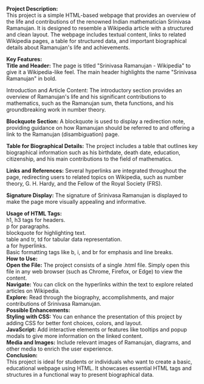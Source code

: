 **Project Description:** <br>
This project is a simple HTML-based webpage that provides an overview of the life and contributions of the renowned Indian mathematician Srinivasa Ramanujan. It is designed to resemble a Wikipedia article with a structured and clean layout. The webpage includes textual content, links to related Wikipedia pages, a table for structured data, and important biographical details about Ramanujan's life and achievements.<br>

**Key Features:** <br>
**Title and Header:** The page is titled "Srinivasa Ramanujan - Wikipedia" to give it a Wikipedia-like feel. The main header highlights the name "Srinivasa Ramanujan" in bold.<br>

Introduction and Article Content: The introductory section provides an overview of Ramanujan's life and his significant contributions to mathematics, such as the Ramanujan sum, theta functions, and his groundbreaking work in number theory.<br>

**Blockquote Section:** A blockquote is used to display a redirection note, providing guidance on how Ramanujan should be referred to and offering a link to the Ramanujan (disambiguation) page.<br>

**Table for Biographical Details:** The project includes a table that outlines key biographical information such as his birthdate, death date, education, citizenship, and his main contributions to the field of mathematics.<br>

**Links and References:** Several hyperlinks are integrated throughout the page, redirecting users to related topics on Wikipedia, such as number theory, G. H. Hardy, and the Fellow of the Royal Society (FRS).<br>

**Signature Display:** The signature of Srinivasa Ramanujan is displayed to make the page more visually appealing and informative.<br>

**Usage of HTML Tags:** <br>
h1, h3 tags for headers.<br>
p for paragraphs.<br>
blockquote for highlighting text.<br>
table and tr, td for tabular data representation.<br>
a for hyperlinks.<br>
Basic formatting tags like b, i, and br for emphasis and line breaks.<br>
**How to Use:**<br>
**Open the File:** The project consists of a single .html file. Simply open this file in any web browser (such as Chrome, Firefox, or Edge) to view the content.<br>
**Navigate:** You can click on the hyperlinks within the text to explore related articles on Wikipedia.<br>
**Explore:** Read through the biography, accomplishments, and major contributions of Srinivasa Ramanujan.<br>
**Possible Enhancements:**<br>
**Styling with CSS:** You can enhance the presentation of this project by adding CSS for better font choices, colors, and layout.<br>
**JavaScript:** Add interactive elements or features like tooltips and popup modals to give more information on the linked content.<br>
**Media and Images:** Include relevant images of Ramanujan, diagrams, and other media to enrich the user experience.<br>
**Conclusion:**<br>
This project is ideal for students or individuals who want to create a basic, educational webpage using HTML. It showcases essential HTML tags and structures in a functional way to present biographical data.
